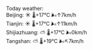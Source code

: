 Today weather:  
Beijing: ☀️ 🌡️+17°C 🌬️↑7km/h  
Tianjin: ☀️ 🌡️+17°C 🌬️↑11km/h  
Shijiazhuang: ⛅️  🌡️+17°C 🌬️0km/h  
Tangshan: ⛅️  🌡️+19°C 🌬️↖7km/h  
